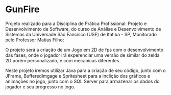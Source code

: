 # GunFire

Projeto realizado para a Disciplina de Prática Profissional: Projeto e Desenvolvimento de Software, do curso de Análise e Desenvolvimento de Sistemas da Universade São Fancisco (USF) de Itatiba - SP, Monitorado pelo Professor Matias Filho;

O projeto será a criação de um Jogo em 2D de fps com o desenvolvimento das fases, onde o jogador irá experenciar uma versão de similar do zelda 2D porém personalizado, e com mecanicas diferentes.

Neste projeto iremos utilizar Java para a criação de seu código, junto com o JFrame, BufferedImgage e Spritesheet para a inclição dos gráficos e animações no jogo, junto com o SQL Server para armazenar os dados do jogador e seu progresso no jogo.
